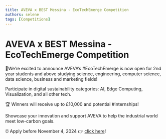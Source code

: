 ```yaml
---
title: AVEVA x BEST Messina - EcoTechEmerge Competition
authors: selene
tags: [Competitions]
---
```


# AVEVA x BEST Messina - EcoTechEmerge Competition

📣We’re excited to announce AVEVA’s #EcoTechEmerge is now open for 2nd year students and above studying science, engineering, computer science, data science, business and marketing fields!

Participate in digital sustainability categories: AI, Edge Computing, Visualization, and all other tech.

🏆 Winners will receive up to £10,000 and potential #internships!

Showcase your innovation and support AVEVA to help the industrial world meet low-carbon goals.

⏰ Apply before November 4, 2024 👉 [click here](https://aveva.agorize.com/challenges/ecotech-emerge?t=k9H4S6yvXoet0yRldhgHOQ&utm_source=ambassadors&utm_medium=affiliate&utm_campaign=messina)!
